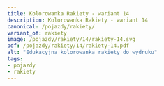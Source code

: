 ```yaml
---
title: Kolorowanka Rakiety - wariant 14
description: Kolorowanka Rakiety - wariant 14
canonical: /pojazdy/rakiety/
variant_of: rakiety
image: /pojazdy/rakiety/14/rakiety-14.svg
pdf: /pojazdy/rakiety/14/rakiety-14.pdf
alt: "Edukacyjna kolorowanka rakiety do wydruku"
tags:
- pojazdy
- rakiety
---
```

